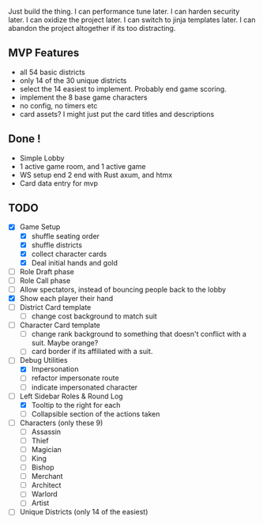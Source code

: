  Just build the thing. 
 I can performance tune later.
 I can harden security later.
 I can oxidize the project later.
 I can switch to jinja templates later.
 I can abandon the project altogether if its too distracting.

 ## MVP Features
 - all 54 basic districts
 - only 14 of the 30 unique districts
 - select the 14 easiest to implement. Probably end game scoring.
 - implement the 8 base game characters
 - no config, no timers etc
 - card assets? I might just put the card titles and descriptions


## Done !
- Simple Lobby
- 1 active game room, and 1 active game
- WS setup end 2 end with Rust axum, and htmx
- Card data entry for mvp



## TODO
- [x] Game Setup
    - [x] shuffle seating order
    - [x] shuffle districts
    - [x] collect character cards
    - [x] Deal initial hands and gold
- [ ] Role Draft phase
- [ ] Role Call phase
- [ ] Allow spectators, instead of bouncing people back to the lobby
- [x] Show each player their hand
- [ ] District Card template
    - [ ] change cost background to match suit
- [ ] Character Card template
    - [ ] change rank background to something that doesn't conflict with a suit. Maybe orange?
    - [ ] card border if its affiliated with a suit.

- [ ] Debug Utilities
    - [x] Impersonation
    - [ ] refactor impersonate route
    - [ ] indicate impersonated character

- [ ] Left Sidebar Roles & Round Log 
    - [x] Tooltip to the right for each
    - [ ] Collapsible section of the actions taken

- [ ] Characters (only these 9)
    - [ ] Assassin
    - [ ] Thief
    - [ ] Magician
    - [ ] King
    - [ ] Bishop
    - [ ] Merchant
    - [ ] Architect
    - [ ] Warlord
    - [ ] Artist
- [ ] Unique Districts (only 14 of the easiest)

